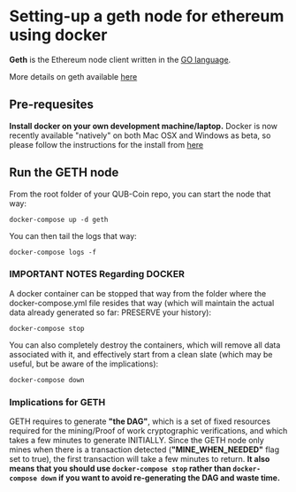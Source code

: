 # Setting-up a geth node for ethereum using docker

**Geth** is the Ethereum node client written in the [GO language](https://golang.org/).

More details on geth available [here](https://github.com/ethereum/go-ethereum/wiki/geth)


## Pre-requesites
**Install docker on your own development machine/laptop.**
Docker is now recently available "natively" on both Mac OSX and Windows as beta, so please follow the instructions for the install from [here](https://www.docker.com/products/overview)

## Run the GETH node
From the root folder of your QUB-Coin repo, you can start the node that way:
```
docker-compose up -d geth
```

You can then tail the logs that way:
```
docker-compose logs -f
```

### IMPORTANT NOTES Regarding DOCKER
A docker container can be stopped that way from the folder where the docker-compose.yml file resides that way (which will maintain the actual data already generated so far: PRESERVE your history):
```
docker-compose stop
```

You can also completely destroy the containers, which will remove all data associated with it, and effectively start from a clean slate (which may be useful, but be aware of the implications):
```
docker-compose down
```

### Implications for GETH

GETH requires to generate **"the DAG"**, which is a set of fixed resources required for the mining/Proof of work cryptographic verifications, and which takes a few minutes to generate INITIALLY.
Since the GETH node only mines when there is a transaction detected (**"MINE_WHEN_NEEDED"** flag set to true), the first transaction will take a few minutes to return. 
**It also means that you should use `docker-compose stop` rather than `docker-compose down` if you want to avoid re-generating the DAG and waste time.**